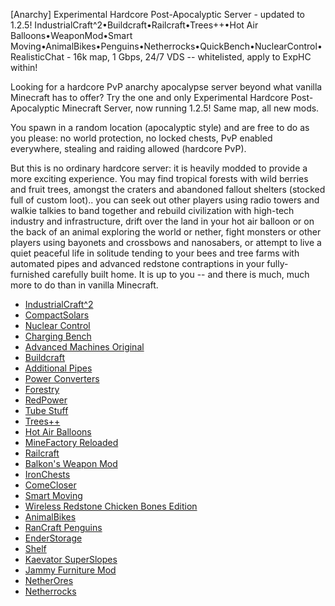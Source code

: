 [Anarchy] Experimental Hardcore Post-Apocalyptic Server - updated to 1.2.5! IndustrialCraft^2•Buildcraft•Railcraft•Trees++•Hot Air Balloons•WeaponMod•Smart Moving•AnimalBikes•Penguins•Netherrocks•QuickBench•NuclearControl•RealisticChat - 16k map, 1 Gbps, 24/7 VDS -- whitelisted, apply to ExpHC within!

Looking for a hardcore PvP anarchy apocalypse server beyond what vanilla Minecraft has to offer? Try the one and only Experimental Hardcore Post-Apocalyptic Minecraft Server, now running 1.2.5! Same map, all new mods.

You spawn in a random location (apocalyptic style) and are free to do as you please: no world protection, no locked chests, PvP enabled everywhere, stealing and raiding allowed (hardcore PvP).

But this is no ordinary hardcore server: it is heavily modded to provide a more exciting experience. You may find tropical forests with wild berries and fruit trees, amongst the craters and abandoned fallout shelters (stocked full of custom loot).. you can seek out other players using radio towers and walkie talkies to band together and rebuild civilization with high-tech industry and infrastructure, drift over the land in your hot air balloon or on the back of an animal exploring the world or nether, fight monsters or other players using bayonets and crossbows and nanosabers, or attempt to live a quiet peaceful life in solitude tending to your bees and tree farms with automated pipes and advanced redstone contraptions in your fully-furnished carefully built home. It is up to you -- and there is much, much more to do than in vanilla Minecraft.

* [IndustrialCraft^2](http://wiki.industrial-craft.net/index.php?title=Main_Page)
 * [CompactSolars](http://forum.industrial-craft.net/index.php?page=Thread&postID=42234#post42234)
 * [Nuclear Control](http://forum.industrial-craft.net/index.php?page=Thread&threadID=5915)
 * [Charging Bench](http://forum.industrial-craft.net/index.php?page=Thread&threadID=929)
 * [Advanced Machines Original](http://forum.industrial-craft.net/index.php?page=Thread&threadID=5077)
* [Buildcraft](http://www.mod-buildcraft.com/)
 * [Additional Pipes](https://github.com/DaStormBringer/AdditionalPipes/wiki)
 * [Power Converters](http://www.minecraftforum.net/topic/119361-125-tehkrushs-mods-timber-updated/#power)
 * [Forestry](http://forestry.sengir.net/wiki/)
* [RedPower](http://integratedredstone.wikispaces.com/)
 * [Tube Stuff](http://www.minecraftforum.net/topic/1001131-110123125-immibiss-mods-smp/)
* [Trees++](http://www.minecraftforum.net/topic/1028159-124trees-v1330-forgesmpbukkit36-trees7-biomes/)
* [Hot Air Balloons](http://www.minecraftforum.net/topic/214108-123-hot-air-balloons-v206-multiplayer-smp/)
* [MineFactory Reloaded](https://github.com/balr0g/MineFactoryReloaded/wiki)
* [Railcraft](http://railcraft.wikispaces.com/)
* [Balkon's Weapon Mod](http://www.minecraftforum.net/topic/211517-125-balkons-weaponmod-v86/)
* [IronChests](http://www.minecraftforum.net/topic/981855-125-forge-sspsmpbukkit-ironchests-331-now-open-source/)
* [ComeCloser](http://www.minecraftforum.net/topic/754668-125forgesmpdarkguardsmans-mods/)
* [Smart Moving](http://www.minecraftforum.net/topic/361430-125smp-smart-moving/)
* [Wireless Redstone Chicken Bones Edition](http://www.minecraftforum.net/topic/909223-125-smp-chickenbones-mods/)
* [AnimalBikes](http://www.minecraftforum.net/topic/762794-125-animal-bikes-sspsmp-added-dinos-and-a-bunny-also-now-with-forge-support/)
* [RanCraft Penguins](http://www.minecraftforum.net/topic/910095-125-rancraft-penguins-seven-species-mlmp-forge-bukkit/)
* [EnderStorage](http://www.minecraftforum.net/topic/1160665-125mods-quiddity-modding/)
* [Shelf](http://www.minecraftforum.net/topic/75440-v125-risugamis-mods-everything-updated/)
* [Kaevator SuperSlopes](http://www.minecraftforum.net/topic/151725-123-kaevator-mods-slopes-wooden-frames-wallpapers/)
* [Jammy Furniture Mod](http://www.minecraftforum.net/topic/1098808-v32-125-mod-loader-smp-forge-jammy-furniture-mod/)
* [NetherOres](https://github.com/balr0g/NetherOres)
* [Netherrocks](http://www.minecraftforum.net/topic/1152139-minecraft-125-netherrocks-mod-ssp-smp/)



